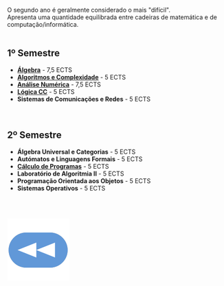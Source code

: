 O segundo ano é geralmente considerado o mais "difícil".
<br>Apresenta uma quantidade equilibrada entre cadeiras de matemática e de computação/informática.<br><br>

## 1º Semestre
* [**Álgebra**](1sem/Alg) - 7,5 ECTS
* [**Algoritmos e Complexidade**](1sem/AeC) - 5 ECTS
* [**Análise Numérica**](1sem/AN) - 7,5 ECTS
* [**Lógica CC**](1sem/Lógica) - 5 ECTS
* **Sistemas de Comunicações e Redes** - 5 ECTS
<br><br><br>
## 2º Semestre
* **Álgebra Universal e Categorias** - 5 ECTS
* **Autómatos e Linguagens Formais** - 5 ECTS
* [**Cálculo de Programas**](2sem/CP) - 5 ECTS
* **Laboratório de Algoritmia II** - 5 ECTS
* **Programação Orientada aos Objetos** - 5 ECTS
* **Sistemas Operativos** - 5 ECTS

<br><br>

[![retroceder](https://github.com/David81820/Recursos-LCC/blob/main/Rewind.png)](https://david81820.github.io/Recursos-LCC)
